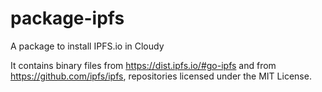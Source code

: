 # package-ipfs
A package to install IPFS.io in Cloudy

It contains binary files from <https://dist.ipfs.io/#go-ipfs> and from <https://github.com/ipfs/ipfs>, repositories licensed under the MIT License.
